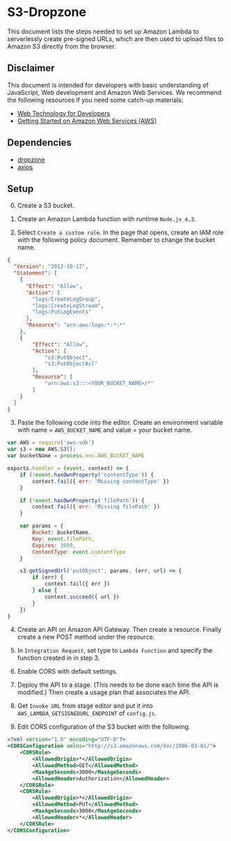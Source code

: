 # S3-Dropzone

This document lists the steps needed to set up Amazon Lambda to serverlessly create pre-signed URLs, which are then used to upload files to Amazon S3 directly from the browser.

## Disclaimer

This document is intended for developers with basic understanding of JavaScript, Web development and Amazon Web Services. We recommend the following resources if you need some catch-up materials:

- [Web Technology for Developers](https://developer.mozilla.org/en-US/docs/Web)
- [Getting Started on Amazon Web Services (AWS)](https://aws.amazon.com/getting-started/)

## Dependencies

- [dropzone](https://www.npmjs.com/package/dropzone)
- [axios](https://www.npmjs.com/package/axios)

## Setup

0. Create a S3 bucket.

1. Create an Amazon Lambda function with runtime `Node.js 4.3`.

2. Select `Create a custom role`. In the page that opens, create an IAM role with the following policy document. Remember to change the bucket name.

```json
{
  "Version": "2012-10-17",
  "Statement": [
    {
      "Effect": "Allow",
      "Action": [
        "logs:CreateLogGroup",
        "logs:CreateLogStream",
        "logs:PutLogEvents"
      ],
      "Resource": "arn:aws:logs:*:*:*"
    },
    {
        "Effect": "Allow",
        "Action": [
            "s3:PutObject",
            "s3:PutObjectAcl"
        ],
        "Resource": [
            "arn:aws:s3:::<YOUR_BUCKET_NAME>/*"
        ]
    }
  ]
}
```

3. Paste the following code into the editor. Create an environment variable with name = `AWS_BUCKET_NAME` and value = your bucket name.

```javascript
var AWS = require('aws-sdk')
var s3 = new AWS.S3();
var bucketName = process.env.AWS_BUCKET_NAME

exports.handler = (event, context) => {
    if (!event.hasOwnProperty('contentType')) {
        context.fail({ err: 'Missing contentType' })
    }

    if (!event.hasOwnProperty('filePath')) {
        context.fail({ err: 'Missing filePath' })
    }

    var params = {
        Bucket: bucketName,
        Key: event.filePath,
        Expires: 3600,
        ContentType: event.contentType
    }

    s3.getSignedUrl('putObject', params, (err, url) => {
        if (err) {
            context.fail({ err })
        } else {
            context.succeed({ url })
        }
    })
}
```

4. Create an API on Amazon API Gateway. Then create a resource. Finally create a new POST method under the resource.

5. In `Integration Request`, set type to `Lambda Function` and specify the function created in in step 3.

6. Enable CORS with default settings.

7. Deploy the API to a stage. (This needs to be done each time the API is modified.) Then create a usage plan that associates the API.

8. Get `Invoke URL` from stage editor and put it into `AWS_LAMBDA_GETSIGNEDURL_ENDPOINT` of `config.js`.

9. Edit CORS configuration of the S3 bucket with the following.

```xml
<?xml version="1.0" encoding="UTF-8"?>
<CORSConfiguration xmlns="http://s3.amazonaws.com/doc/2006-03-01/">
    <CORSRule>
        <AllowedOrigin>*</AllowedOrigin>
        <AllowedMethod>GET</AllowedMethod>
        <MaxAgeSeconds>3000</MaxAgeSeconds>
        <AllowedHeader>Authorization</AllowedHeader>
    </CORSRule>
    <CORSRule>
        <AllowedOrigin>*</AllowedOrigin>
        <AllowedMethod>PUT</AllowedMethod>
        <MaxAgeSeconds>3000</MaxAgeSeconds>
        <AllowedHeader>*</AllowedHeader>
    </CORSRule>
</CORSConfiguration>
```
